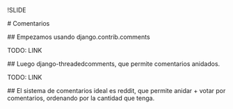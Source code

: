 !SLIDE 

# Comentarios

## Empezamos usando django.contrib.comments

TODO: LINK

## Luego django-threadedcomments, que permite comentarios anidados. 

TODO: LINK

## El sistema de comentarios ideal es reddit, que permite anidar + votar por comentarios, ordenando por la cantidad que tenga. 


